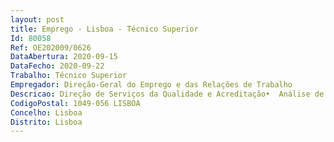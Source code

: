 ```yaml
--- 
layout: post
title: Emprego - Lisboa - Técnico Superior
Id: 80058
Ref: OE202009/0626
DataAbertura: 2020-09-15
DataFecho: 2020-09-22
Trabalho: Técnico Superior
Empregador: Direção-Geral do Emprego e das Relações de Trabalho
Descricao: Direção de Serviços da Qualidade e Acreditação•	Análise de pedidos de entidades formadoras•	Auditorias a entidades formadoras certificadas•	Acompanhamento de sistemas de gestão da qualidade na educação formação•	Emissão de pareceres sobre sistemas e processos de gestão de qualidade de educação formação•	Conceção e divulgação de suportes de apoio às entidades formadoras•	Atendimento e esclarecimento a entidades formadoras 
CodigoPostal: 1049-056 LISBOA
Concelho: Lisboa
Distrito: Lisboa
--- 
```

